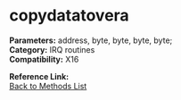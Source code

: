 # copydatatovera

**Parameters:** address, byte, byte, byte, byte;  
**Category:** IRQ routines  
**Compatibility:** X16  

**Reference Link:**  
[Back to Methods List](../../SUMMARY.md)
